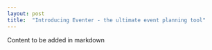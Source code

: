 ```yaml
---
layout: post
title:  "Introducing Eventer - the ultimate event planning tool"
---
```


Content to be added in markdown

